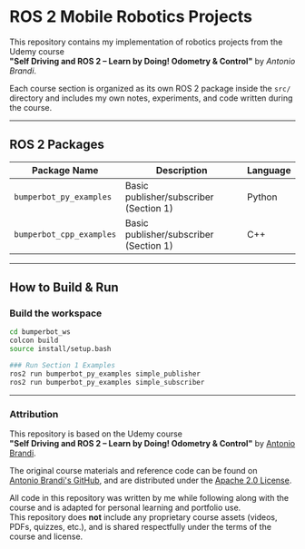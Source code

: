 # ROS 2 Mobile Robotics Projects

This repository contains my implementation of robotics projects from the Udemy course  
**"Self Driving and ROS 2 – Learn by Doing! Odometry & Control"** by *Antonio Brandi*.

Each course section is organized as its own ROS 2 package inside the `src/` directory and includes my own notes, experiments, and code written during the course.

---

## ROS 2 Packages

| Package Name              | Description                                | Language |
|--------------------------|--------------------------------------------|----------|
| `bumperbot_py_examples`  | Basic publisher/subscriber (Section 1)     | Python   |
| `bumperbot_cpp_examples` | Basic publisher/subscriber (Section 1)     | C++      |
<!-- Future entries: -->
<!-- | `odom_controller_py`       | Odometry & Kinematics                     | Python   | -->
<!-- | `pid_controller_cpp`       | PID Speed & Steering Control              | C++      | -->

---

## How to Build & Run

### Build the workspace
```bash
cd bumperbot_ws
colcon build
source install/setup.bash

### Run Section 1 Examples
ros2 run bumperbot_py_examples simple_publisher
ros2 run bumperbot_py_examples simple_subscriber
```

---

### Attribution

This repository is based on the Udemy course  
**"Self Driving and ROS 2 – Learn by Doing! Odometry & Control"** by [Antonio Brandi](https://www.udemy.com/user/antonio-brandi/).

The original course materials and reference code can be found on  
[Antonio Brandi's GitHub](https://github.com/AntoBrandi), and are distributed under the [Apache 2.0 License](https://www.apache.org/licenses/LICENSE-2.0).

All code in this repository was written by me while following along with the course and is adapted for personal learning and portfolio use.  
This repository does **not** include any proprietary course assets (videos, PDFs, quizzes, etc.), and is shared respectfully under the terms of the course and license.

